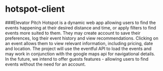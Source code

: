 # hotspot-client

###Elevator Pitch
Hotspot is a dynamic web app allowing users to find the events happening at their desired distance and time, or apply filters to find events more suited to them. They may create account to save their preferences, log their event history and view recommendations. Clicking on an event allows them to view relevant information, including pricing, date and location. The project will use the eventful API to load the events and may work in conjunction with the google maps api for navigational details. In the future, we intend to offer guests features - allowing users to find events without the need for an account. 
